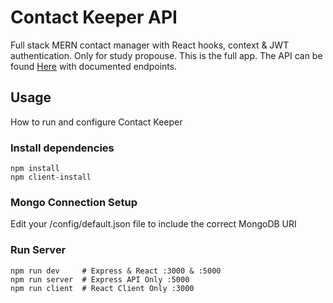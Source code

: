 # Contact Keeper API

Full stack MERN contact manager with React hooks, context & JWT authentication. Only for study propouse.
This is the full app. The API can be found [Here](https://github.com/tdoval/contact-keeper-API "Contact-Keeper-API") with documented endpoints.

## Usage


How to run and configure Contact Keeper

### Install dependencies
```
npm install
npm client-install
```
### Mongo Connection Setup

Edit your /config/default.json file to include the correct MongoDB URI

### Run Server
```
npm run dev     # Express & React :3000 & :5000
npm run server  # Express API Only :5000
npm run client  # React Client Only :3000
```
